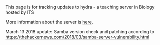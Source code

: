 This page is for tracking updates to hydra - a teaching server in Biology hosted by ITS

More information about the server is [here](https://github.com/Pomona-ITS/hpc/blob/0bade9fcc07f80f644ac345d5bbd3d1fe3f86a85/discovery/biology/hydra.pomona.edu.md).

March 13 2018 update: Samba version check and patching according to https://thehackernews.com/2018/03/samba-server-vulnerability.html

